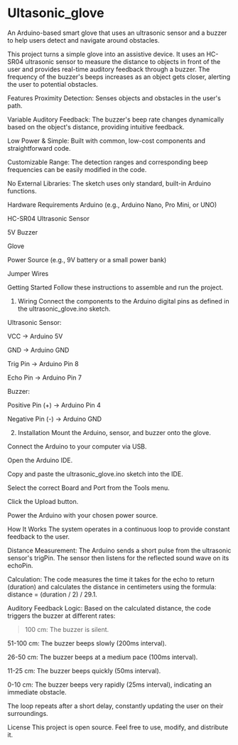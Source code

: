# Ultasonic_glove

An Arduino-based smart glove that uses an ultrasonic sensor and a buzzer to help users detect and navigate around obstacles.

This project turns a simple glove into an assistive device. It uses an HC-SR04 ultrasonic sensor to measure the distance to objects in front of the user and provides real-time auditory feedback through a buzzer. The frequency of the buzzer's beeps increases as an object gets closer, alerting the user to potential obstacles.

Features
Proximity Detection: Senses objects and obstacles in the user's path.

Variable Auditory Feedback: The buzzer's beep rate changes dynamically based on the object's distance, providing intuitive feedback.

Low Power & Simple: Built with common, low-cost components and straightforward code.

Customizable Range: The detection ranges and corresponding beep frequencies can be easily modified in the code.

No External Libraries: The sketch uses only standard, built-in Arduino functions.

Hardware Requirements
Arduino (e.g., Arduino Nano, Pro Mini, or UNO)

HC-SR04 Ultrasonic Sensor

5V Buzzer

Glove

Power Source (e.g., 9V battery or a small power bank)

Jumper Wires

Getting Started
Follow these instructions to assemble and run the project.

1. Wiring
Connect the components to the Arduino digital pins as defined in the ultrasonic_glove.ino sketch.

Ultrasonic Sensor:

VCC -> Arduino 5V

GND -> Arduino GND

Trig Pin -> Arduino Pin 8

Echo Pin -> Arduino Pin 7

Buzzer:

Positive Pin (+) -> Arduino Pin 4

Negative Pin (-) -> Arduino GND

2. Installation
Mount the Arduino, sensor, and buzzer onto the glove.

Connect the Arduino to your computer via USB.

Open the Arduino IDE.

Copy and paste the ultrasonic_glove.ino sketch into the IDE.

Select the correct Board and Port from the Tools menu.

Click the Upload button.

Power the Arduino with your chosen power source.

How It Works
The system operates in a continuous loop to provide constant feedback to the user.

Distance Measurement: The Arduino sends a short pulse from the ultrasonic sensor's trigPin. The sensor then listens for the reflected sound wave on its echoPin.

Calculation: The code measures the time it takes for the echo to return (duration) and calculates the distance in centimeters using the formula: distance = (duration / 2) / 29.1.

Auditory Feedback Logic: Based on the calculated distance, the code triggers the buzzer at different rates:

> 100 cm: The buzzer is silent.

51-100 cm: The buzzer beeps slowly (200ms interval).

26-50 cm: The buzzer beeps at a medium pace (100ms interval).

11-25 cm: The buzzer beeps quickly (50ms interval).

0-10 cm: The buzzer beeps very rapidly (25ms interval), indicating an immediate obstacle.

The loop repeats after a short delay, constantly updating the user on their surroundings.

License
This project is open source. Feel free to use, modify, and distribute it.
